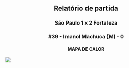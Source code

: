 <h2 style="text-align: center;">Relatório de partida</h3>

<h3 style="text-align: center;">São Paulo 1 x 2 Fortaleza</h3>

<h3 style="text-align: center;">#39 - Imanol Machuca (M) - 0</h3>

<h4 style="text-align: center;">MAPA DE CALOR</h3>
<img src=heatmaps/11067347_974698.png>